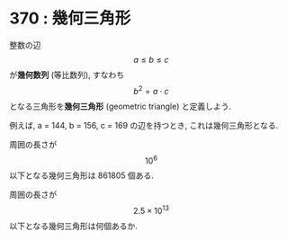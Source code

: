 # 370 : 幾何三角形

整数の辺$$a ≤ b ≤ c$$が**幾何数列** (等比数列), すなわち$$b^2 = a \cdot c$$となる三角形を**幾何三角形** (geometric triangle) と定義しよう.

例えば, a = 144, b = 156, c = 169 の辺を持つとき, これは幾何三角形となる.

周囲の長さが$$10^6$$以下となる幾何三角形は 861805 個ある.

周囲の長さが$$2.5\times10^{13}$$以下となる幾何三角形は何個あるか.

